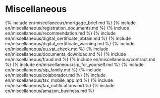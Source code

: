 # Miscellaneous

{% include en/miscellaneous/mortgage_brief.md %}
{% include en/miscellaneous/registration_documents.md %}
{% include en/miscellaneous/recommendation.md %}
{% include en/miscellaneous/digital_certificate_obtain.md %}
{% include en/miscellaneous/digital_certificate_warning.md %}
{% include en/miscellaneous/eu_vat_check.md %}
{% include en/miscellaneous/documents_download.md %}
{% include en/miscellaneous/fraud.md %}
{% include en/miscellaneous/contract.md %}
{% include en/miscellaneous/sip_for_yourself.md %}
{% include en/miscellaneous/sip_family.md %}
{% include en/miscellaneous/colaborador.md %}
{% include en/miscellaneous/tax_mobile_app.md %}
{% include en/miscellaneous/tax_notifications.md %}
{% include en/miscellaneous/amazon_business.md %}
